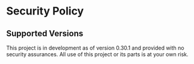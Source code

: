 # Security Policy

## Supported Versions

This project is in development as of version 0.30.1 and provided with no security assurances. All use of this project or its parts is at your own risk.
